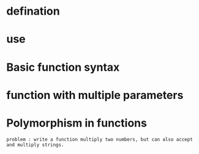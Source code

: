 
# defination
# use

# Basic function syntax
# function with multiple parameters
# Polymorphism in functions
    problem : write a function multiply two numbers, but can also accept and multiply strings.
    
